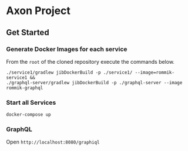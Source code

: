 # Axon Project

## Get Started

### Generate Docker Images for each service

From the `root` of the cloned repository execute the commands below.

```
./service1/gradlew jibDockerBuild -p ./service1/ --image=rommik-service1 &&
./graphql-server/gradlew jibDockerBuild -p ./graphql-server --image rommik-graphql
```

### Start all Services

```
docker-compose up
```

### GraphQL 

Open `http://localhost:8080/graphiql`